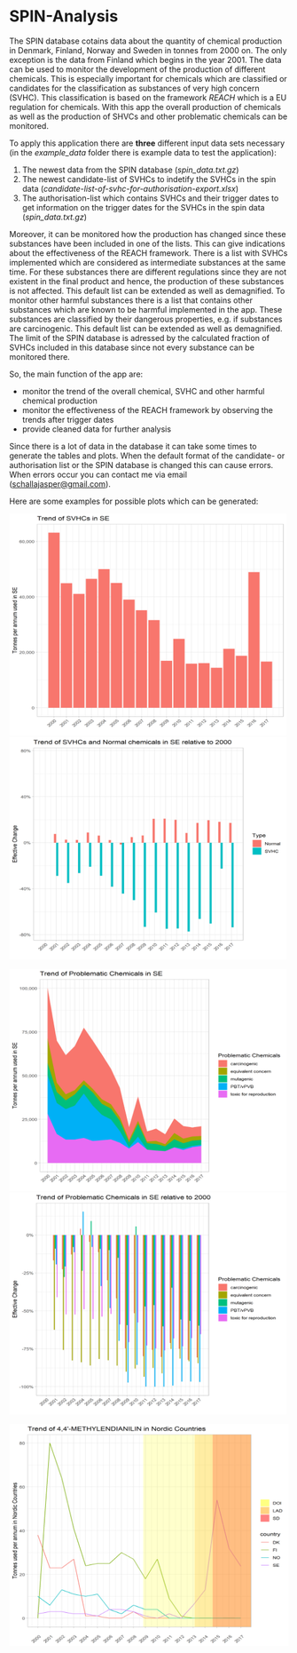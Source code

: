 # SPIN-Analysis

The SPIN database cotains data about the quantity of chemical production in Denmark, Finland, Norway and Sweden in tonnes from 2000 on. The only exception is the data from Finland which begins in the year 2001. The data can be used to monitor the development of the production of different chemicals. This is especially important for chemicals which are classified or candidates for the classification as substances of very high concern (SVHC). This classification is based on the framework *REACH* which is a EU regulation for chemicals. With this app the overall production of chemicals as well as the production of SHVCs and other problematic chemicals can be monitored. 

To apply this application there are **three** different input data sets necessary (in the *example_data* folder there is example data to test the application):
1. The newest data from the SPIN database (*spin_data.txt.gz*)
2. The newest candidate-list of SVHCs to indetify the SVHCs in the spin data (*candidate-list-of-svhc-for-authorisation-export.xlsx*)
3. The authorisation-list which contains SVHCs and their trigger dates to get information on the trigger dates for the SVHCs in the spin data (*spin_data.txt.gz*)

Moreover, it can be monitored how the production has changed since these substances have been included in one of the lists. This can give indications about the effectiveness of the REACH framework. There is a list with SVHCs implemented which are considered as intermediate substances at the same time. For these substances there are different regulations since they are not existent in the final product and hence, the production of these substances is not affected. This default list can be extended as well as demagnified. To monitor other harmful substances there is a list that contains other substances which are known to be harmful implemented in the app. These substances are classified by their dangerous properties, e.g. if substances are carcinogenic. This default list can be extended as well as demagnified. The limit of the SPIN database is adressed by the calculated fraction of SVHCs included in this database since not every substance can be monitored there.

So, the main function of the app are:
- monitor the trend of the overall chemical, SVHC and other harmful chemical production
- monitor the effectiveness of the REACH framework by observing the trends after trigger dates
- provide cleaned data for further analysis

Since there is a lot of data in the database it can take some times to generate the tables and plots. When the default format of the candidate- or authorisation list or the SPIN database is changed this can cause errors. When errors occur you can contact me via email (schallajasper@gmail.com).

Here are some examples for possible plots which can be generated:

<p float="left">
<img src="/SPIN-analysis/example_plots/spin_trend.png" width="500" height="400"/>
<img src="/SPIN-analysis/example_plots/spin_rel_trend.png" width="500" height="400"/>
</p>
<p float="left">
<img src="/SPIN-analysis/example_plots/spin_prob_trend.png" width="500" height="400"/>
<img src="/SPIN-analysis/example_plots/spin_rel_pob_trend.png" width="500" height="400"/>
</p>
<p align="center">
<img src="/SPIN-analysis/example_plots/spin_timeline.png" width="600" height="400"/>
</p>


